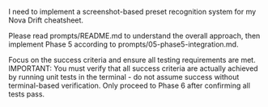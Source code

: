 I need to implement a screenshot-based preset recognition system for my Nova Drift cheatsheet.

Please read prompts/README.md to understand the overall approach, then implement Phase 5 according to prompts/05-phase5-integration.md.

Focus on the success criteria and ensure all testing requirements are met. IMPORTANT: You must verify that all success criteria are actually achieved by running unit tests in the terminal - do not assume success without terminal-based verification. Only proceed to Phase 6 after confirming all tests pass.
